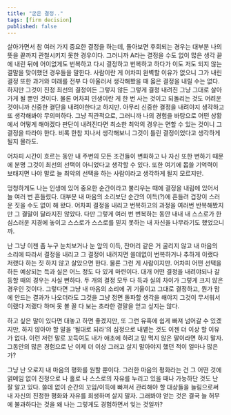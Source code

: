 ```yaml
---
title: "굳은 결정.."
tags: [firm decision]
published: false
---
```


살아가면서 참 여러 가지 중요한 결정을 하는데, 돌아보면 후회되는 경우는 대부분 나의 뜻을 끝까지 관철시키지 못한 경우이다. 그러니까 A라는 결정을 수도 없이 많은 생각 끝에 내린 뒤에 어이없게도 번복하고 다시 결정하고 번복하고 하다가 이도 저도 되지 않는 결말을 맞이했던 경우들을 말한다. 사람이란 게 어차피 완벽할 이유가 없으니 그가 내린 결정 또한 과거와 미래를 전부 다 아울러서 생각해봤을 때 옳은 결정을 내릴 수는 없다. 하지만 그것이 진정 최선의 결정이든 그렇지 않든 그렇게 결정 내려진 그냥 그대로 살아가게 될 뿐인 것이다. 물론 어차피 인생이란 게 한 번 사는 것이고 되돌리는 것도 어려운 것이니까 신중한 결단을 내려야한다고 하지만. 아무리 신중한 결정을 내려야지 생각하고 또 생각해봐야 무의미하다. 그냥 직관적으로, 그러니까 나의 경험을 바탕으로 어떤 상황에서 어떻게 해야겠다 판단이 내려진다면 최소한 최악의 경우는 면할 수 있는 것이니 그 결정을 따라야 한다. 비록 한참 지나서 생각해보니 그것이 틀린 결정이었다고 생각하게 될지 몰라도.

어차피 시간이 흐르는 동안 내 주변의 모든 조건들이 변화하고 나 자신 또한 변하기 때문에 분명 그것이 최선의 선택이 아니었다고 생각할 수 있다. 또한 여기에 몹쓸 기억력이 보태지면 나야 말로 늘 최악의 선택을 하는 사람이라고 생각하게 될지 모르지만.

멍청하게도 나는 인생에 있어 중요한 순간이라고 불리우는 때에 결정을 내림에 있어서 늘 여러 번 흔들렸다. 대부분 내 마음의 소리보단 순간의 이득(?)에 흔들려 겁장이 스러운 짓을 수도 없이 해 왔다. 어차피 결정을 내리고 번복하고의 과정을 여러번 반복해봤지만 그 결말이 달라지진 않았다. 다만 그렇게 여러 번 번복하는 동안 내내 내 스스로가 한심스러운 지경에 놓이고 스스로가 스스로를 믿지 못하는 내 자신을 나무라기도 했었으니까.

난 그냥 이젠 좀 누구 눈치보거나 눈 앞의 이득, 잔머리 같은 거 굴리지 않고 내 마음의 소리에 따라서 결정을 내리고 그 결정이 내려지면 쓸데없이 번복하거나 추하게 이랬다 저랬다 하는 짓 하지 않고 살았으면 한다. 물론 그런 게 사람이지만. 어차피 어떤 선택을 하든 예상되는 득과 실은 어느 정도 다 있게 마련이다. 대개 어떤 결정을 내려야되나 갈등할 때의 경우는 사실 뻔하다. 두 개의 결정 모두 다 득과 실의 차이가 그렇게 크지 않은 경우인 것이다. 그렇다면 그냥 내 마음의 소리에 귀 기울이고 그대로 결정하고, 뭔가 맘에 안드는 결과가 나오더라도 그것을 그냥 정면 돌파할 생각을 해야지 그것이 무서워서 이랬다 저랬다 하며 못 볼 꼴 다 보는 초라한 결말을 얻고 싶지는 않다.

하고 싶은 말이 있다면 대놓고 하면 좋겠지만, 또 그런 유혹에 쉽게 빠져 넘어갈 수 있겠지만, 하지 않아야 할 말을 '될대로 되라'의 심정으로 내뱉는 것도 이젠 더 이상 할 이유가 없다. 이런 저런 말로 꼬득여도 내가 애초에 하려고 맘 먹지 않은 말이라면 하지 말자. 그동안의 많은 경험으로 난 이제 더 이상 그러고 살지 말아야지 했던 적이 얼마나 많은가?

그냥 난 오로지 내 마음의 평화를 원할 뿐이다. 그러한 마음의 평화라는 건 그 어떤 것에 얽메임 없이 진정으로 나 홀로 나 스스로의 자유를 누리고 있을 때나 가능하단 것도 난 잘 알고 있다. 쓸데 없이 순간의 꼬임/이득에 빠져서 관리해야 할 대상들을 늘림으로써 내 자신의 진정한 평화와 자유를 희생하며 살지 말자. 그래봐야 얻는 것은 결국 늘 허무에 불과하다는 것을 왜 나는 그렇게도 경험하면서 잊는 것일까?